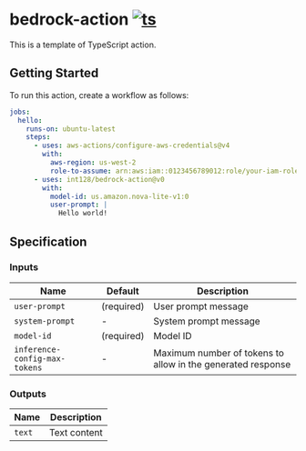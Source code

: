 # bedrock-action [![ts](https://github.com/int128/bedrock-action/actions/workflows/ts.yaml/badge.svg)](https://github.com/int128/bedrock-action/actions/workflows/ts.yaml)

This is a template of TypeScript action.

## Getting Started

To run this action, create a workflow as follows:

```yaml
jobs:
  hello:
    runs-on: ubuntu-latest
    steps:
      - uses: aws-actions/configure-aws-credentials@v4
        with:
          aws-region: us-west-2
          role-to-assume: arn:aws:iam::0123456789012:role/your-iam-role
      - uses: int128/bedrock-action@v0
        with:
          model-id: us.amazon.nova-lite-v1:0
          user-prompt: |
            Hello world!
```

## Specification

### Inputs

| Name                          | Default    | Description                                                 |
| ----------------------------- | ---------- | ----------------------------------------------------------- |
| `user-prompt`                 | (required) | User prompt message                                         |
| `system-prompt`               | -          | System prompt message                                       |
| `model-id`                    | (required) | Model ID                                                    |
| `inference-config-max-tokens` | -          | Maximum number of tokens to allow in the generated response |

### Outputs

| Name   | Description  |
| ------ | ------------ |
| `text` | Text content |
